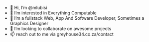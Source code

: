 - 👋 Hi, I’m @mlubisi
- 👀 I’m interested in Everything Computable 
- 🌱 I’m a fullstack Web, App And Software Developer, Sometimes a Graphics Designer 
- 💞️ I’m looking to collaborate on awesome projects 
- 📫 reach out to me via greyhouse34.co.za/contact 

<!---
mlubisi/mlubisi is a ✨ special ✨ repository because its `README.md` (this file) appears on your GitHub profile.
You can click the Preview link to take a look at your changes.
--->

